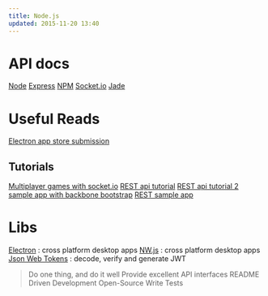 ```yaml
---
title: Node.js
updated: 2015-11-20 13:40
---
```


# API docs

[Node](https://nodejs.org/api/)
[Express](http://expressjs.com/4x/api.html)
[NPM](https://www.npmjs.com/)
[Socket.io](http://socket.io/docs/)
[Jade](http://jade-lang.com/api/)

# Useful Reads

[Electron app store submission](http://electron.atom.io/docs/latest/tutorial/mac-app-store-submission-guide/)

## Tutorials

[Multiplayer games with socket.io](http://modernweb.com/2013/09/30/building-multiplayer-games-with-node-js-and-socket-io/)
[REST api tutorial](http://webapplog.com/express-js-4-node-js-and-mongodb-rest-api-tutorial/)
[REST api tutorial 2](http://coenraets.org/blog/2012/10/creating-a-rest-api-using-node-js-express-and-mongodb/)
[sample app with backbone bootstrap](http://coenraets.org/blog/2013/04/sample-application-with-backbone-js-and-twitter-bootstrap-updated-and-improved/)
[REST sample app](https://github.com/ccoenraets/directory-rest-nodejs)

# Libs

[Electron](http://electron.atom.io/docs/latest/) : cross platform desktop apps
[NW.js](http://nwjs.io/) : cross platform desktop apps
[Json Web Tokens](http://jwt.io/) : decode, verify and generate JWT

> Do one thing, and do it well
Provide excellent API interfaces
README Driven Development
Open-Source
Write Tests
